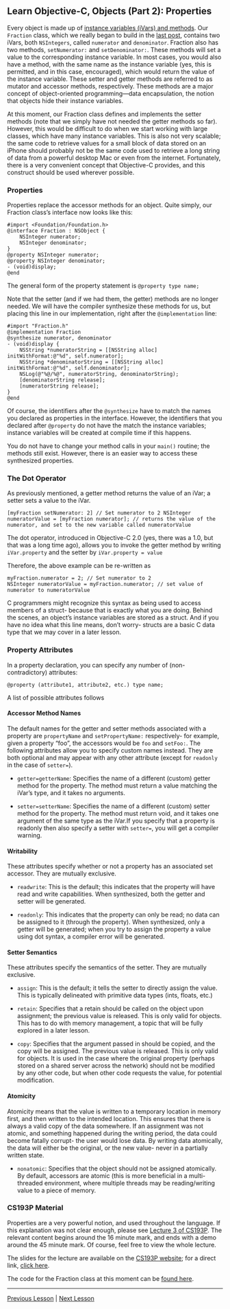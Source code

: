 ## Learn Objective-C, Objects (Part 2): Properties

Every object is made up of [instance variables (iVars) and methods](46.md). Our `Fraction` class, which we really began to build in the [last post](58.md), contains two iVars, both `NSIntegers`, called `numerator` and `denominator`. Fraction also has two methods, `setNumerator:` and `setDenominator:`. These methods will set a value to the corresponding instance variable. In most cases, you would also have a method, with the same name as the instance variable (yes, this is permitted, and in this case, encouraged), which would return the value of the instance variable. These setter and getter methods are referred to as mutator and accessor methods, respectively. These methods are a major concept of object-oriented programming—data encapsulation, the notion that objects hide their instance variables.

At this moment, our Fraction class defines and implements the setter methods (note that we simply have not needed the getter methods so far). However, this would be difficult to do when we start working with large classes, which have many instance variables. This is also not very scalable; the same code to retrieve values for a small block of data stored on an iPhone should probably not be the same code used to retrieve a long string of data from a powerful desktop Mac or even from the internet. Fortunately, there is a very convenient concept that Objective-C provides, and this construct should be used wherever possible.

### Properties

Properties replace the accessor methods for an object. Quite simply, our Fraction class’s interface now looks like this:

```objc
#import <Foundation/Foundation.h>
@interface Fraction : NSObject { 
    NSInteger numerator; 
    NSInteger denominator; 
}
@property NSInteger numerator;
@property NSInteger denominator;
- (void)display; 
@end
```

The general form of the property statement is `@property type name;`

Note that the setter (and if we had them, the getter) methods are no longer needed. We will have the compiler synthesize these methods for us, but placing this line in our implementation, right after the `@implementation` line:

```objc
#import "Fraction.h"
@implementation Fraction
@synthesize numerator, denominator 
- (void)display { 
    NSString *numeratorString = [[NSString alloc] initWithFormat:@"%d", self.numerator]; 
    NSString *denominatorString = [[NSString alloc] initWithFormat:@"%d", self.denominator]; 
    NSLog(@"%@/%@", numeratorString, denominatorString); 
    [denominatorString release]; 
    [numeratorString release]; 
}
@end 
```

Of course, the identifiers after the `@synthesize` have to match the names you declared as properties in the interface. However, the identifiers that you declared after `@property` do not have the match the instance variables; instance variables will be created at compile time if this happens.

You do not have to change your method calls in your `main()` routine; the methods still exist. However, there is an easier way to access these synthesized properties.

### The Dot Operator

As previously mentioned, a getter method returns the value of an iVar; a setter sets a value to the iVar.

```objc
[myFraction setNumerator: 2] // Set numerator to 2 NSInteger 
numeratorValue = [myFraction numerator]; // returns the value of the numerator, and set to the new variable called numeratorValue
```

The dot operator, introduced in Objective-C 2.0 (yes, there was a 1.0, but that was a long time ago), allows you to invoke the getter method by writing `iVar.property` and the setter by `iVar.property = value`

Therefore, the above example can be re-written as

```objc
myFraction.numerator = 2; // Set numerator to 2 
NSInteger numeratorValue = myFraction.numerator; // set value of numerator to numeratorValue
```

C programmers might recognize this syntax as being used to access members of a struct- because that is exactly what you are doing. Behind the scenes, an object’s instance variables are stored as a struct. And if you have no idea what this line means, don’t worry- structs are a basic C data type that we may cover in a later lesson.

### Property Attributes

In a property declaration, you can specify any number of (non-contradictory) attributes:

```objc
@property (attribute1, attribute2, etc.) type name;
```

A list of possible attributes follows

#### Accessor Method Names

The default names for the getter and setter methods associated with a property are `propertyName` and `setPropertyName:` respectively- for example, given a property “foo”, the accessors would be `foo` and `setFoo:`. The following attributes allow you to specify custom names instead. They are both optional and may appear with any other attribute (except for `readonly` in the case of `setter=`).

* `getter=getterName`: Specifies the name of a different (custom) getter method for the property. The method must return a value matching the iVar’s type, and it takes no arguments.

* `setter=setterName`: Specifies the name of a different (custom) setter method for the property. The method must return void, and it takes one argument of the same type as the iVar.If you specify that a property is readonly then also specify a setter with `setter=`, you will get a compiler warning.

#### Writability

These attributes specify whether or not a property has an associated set accessor. They are mutually exclusive.

* `readwrite`: This is the default; this indicates that the property will have read and write capabilities. When synthesized, both the getter and setter will be generated.

* `readonly`: This indicates that the property can only be read; no data can be assigned to it (through the property). When synthesized, only a getter will be generated; when you try to assign the property a value using dot syntax, a compiler error will be generated.

#### Setter Semantics

These attributes specify the semantics of the setter. They are mutually exclusive.

* `assign`: This is the default; it tells the setter to directly assign the value. This is typically delineated with primitive data types (ints, floats, etc.)

* `retain`: Specifies that a retain should be called on the object upon assignment; the previous value is released. This is only valid for objects. This has to do with memory management, a topic that will be fully explored in a later lesson.

* `copy`: Specifies that the argument passed in should be copied, and the copy will be assigned. The previous value is released. This is only valid for objects. It is used in the case where the original property (perhaps stored on a shared server across the network) should not be modified by any other code, but when other code requests the value, for potential modification.

#### Atomicity

Atomicity means that the value is written to a temporary location in memory first, and then written to the intended location. This ensures that there is always a valid copy of the data somewhere. If an assignment was not atomic, and something happened during the writing period, the data could become fatally corrupt- the user would lose data. By writing data atomically, the data will either be the original, or the new value- never in a partially written state.

* `nonatomic`: Specifies that the object should not be assigned atomically. By default, accessors are atomic (this is more beneficial in a multi-threaded environment, where multiple threads may be reading/writing value to a piece of memory.

### CS193P Material

Properties are a very powerful notion, and used throughout the language. If this explanation was not clear enough, please see [Lecture 3 of CS193P](https://itunes.apple.com/podcast/id395605774). The relevant content begins around the 16 minute mark, and ends with a demo around the 45 minute mark. Of course, feel free to view the whole lecture.

The slides for the lecture are available on the [CS193P website](https://web.stanford.edu/class/cs193p/cgi-bin/drupal/); for a direct link, [click here](http://www.stanford.edu/class/cs193p/cgi-bin/drupal/system/files/lectures/Lecture%203_0.pdf).

The code for the Fraction class at this moment can be [found here](../code_resources/Objects%20Part%202%20-%20Properties).

---

[Previous Lesson](58.md) | [Next Lesson](62.md)

